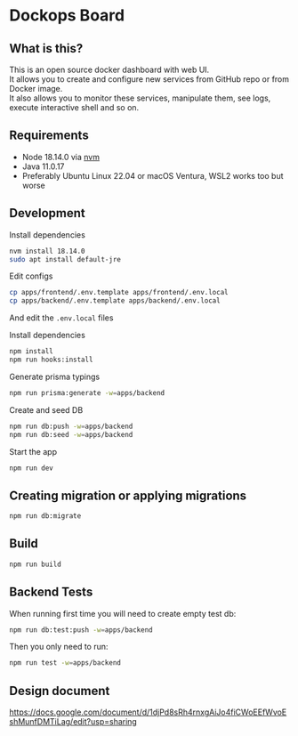 # Dockops Board

## What is this?

This is an open source docker dashboard with web UI.  
It allows you to create and configure new services from GitHub repo or from Docker image.  
It also allows you to monitor these services, manipulate them, see logs, execute interactive shell and so on.

## Requirements

- Node 18.14.0 via [nvm](https://github.com/nvm-sh/nvm)
- Java 11.0.17
- Preferably Ubuntu Linux 22.04 or macOS Ventura, WSL2 works too but worse

## Development

Install dependencies

```bash
nvm install 18.14.0
sudo apt install default-jre
```

Edit configs

```bash
cp apps/frontend/.env.template apps/frontend/.env.local
cp apps/backend/.env.template apps/backend/.env.local
```

And edit the `.env.local` files

Install dependencies

```bash
npm install
npm run hooks:install
```

Generate prisma typings

```bash
npm run prisma:generate -w=apps/backend
```

Create and seed DB

```bash
npm run db:push -w=apps/backend
npm run db:seed -w=apps/backend
```

Start the app

```bash
npm run dev
```

## Creating migration or applying migrations

```bash
npm run db:migrate
```

## Build

```bash
npm run build
```

## Backend Tests

When running first time you will need to create empty test db:

```bash
npm run db:test:push -w=apps/backend
```

Then you only need to run:

```bash
npm run test -w=apps/backend
```

## Design document

https://docs.google.com/document/d/1djPd8sRh4rnxgAiJo4fiCWoEEfWvoEshMunfDMTiLag/edit?usp=sharing
